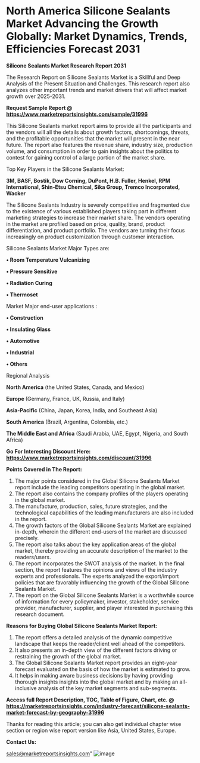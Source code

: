  # North America Silicone Sealants Market Advancing the Growth Globally: Market Dynamics, Trends, Efficiencies Forecast 2031

<strong>Silicone Sealants Market Research Report 2031</strong>

The Research Report on Silicone Sealants Market is a Skillful and Deep Analysis of the Present Situation and Challenges. This research report also analyzes other important trends and market drivers that will affect market growth over 2025-2031.

<strong>Request Sample Report @ <a href=https://www.marketreportsinsights.com/sample/31996>https://www.marketreportsinsights.com/sample/31996</a></strong>

This Silicone Sealants market report aims to provide all the participants and the vendors will all the details about growth factors, shortcomings, threats, and the profitable opportunities that the market will present in the near future. The report also features the revenue share, industry size, production volume, and consumption in order to gain insights about the politics to contest for gaining control of a large portion of the market share.

Top Key Players in the Silicone Sealants Market:

<strong>3M, BASF, Bostik, Dow Corning, DuPont, H.B. Fuller, Henkel, RPM International, Shin-Etsu Chemical, Sika Group, Tremco Incorporated, Wacker</strong>

The Silicone Sealants Industry is severely competitive and fragmented due to the existence of various established players taking part in different marketing strategies to increase their market share. The vendors operating in the market are profiled based on price, quality, brand, product differentiation, and product portfolio. The vendors are turning their focus increasingly on product customization through customer interaction.

Silicone Sealants Market Major Types are:

<strong>• Room Temperature Vulcanizing

• Pressure Sensitive

• Radiation Curing

• Thermoset</strong>

Market Major end-user applications :

<strong>• Construction

• Insulating Glass

• Automotive

• Industrial

• Others</strong>

Regional Analysis

</u><strong><b>North America</b></strong> (the United States, Canada, and Mexico)

<strong><b>Europe </b></strong>(Germany, France, UK, Russia, and Italy)

<strong><b>Asia-Pacific</b></strong> (China, Japan, Korea, India, and Southeast Asia)

<strong><b>South America</b></strong> (Brazil, Argentina, Colombia, etc.)

<strong><b>The Middle East and Africa</b></strong> (Saudi Arabia, UAE, Egypt, Nigeria, and South Africa)

<strong>Go For Interesting Discount Here: <a href=https://www.marketreportsinsights.com/discount/31996>https://www.marketreportsinsights.com/discount/31996</a></strong>

<strong>Points Covered in The Report:</strong>
<ol>
  <li>The major points considered in the Global Silicone Sealants Market report include the leading competitors operating in the global market.</li>
  <li>The report also contains the company profiles of the players operating in the global market.</li>
  <li>The manufacture, production, sales, future strategies, and the technological capabilities of the leading manufacturers are also included in the report.</li>
  <li>The growth factors of the Global Silicone Sealants Market are explained in-depth, wherein the different end-users of the market are discussed precisely.</li>
  <li>The report also talks about the key application areas of the global market, thereby providing an accurate description of the market to the readers/users.</li>
  <li>The report incorporates the SWOT analysis of the market. In the final section, the report features the opinions and views of the industry experts and professionals. The experts analyzed the export/import policies that are favorably influencing the growth of the Global Silicone Sealants Market.</li>
  <li>The report on the Global Silicone Sealants Market is a worthwhile source of information for every policymaker, investor, stakeholder, service provider, manufacturer, supplier, and player interested in purchasing this research document.</li>
</ol>
<strong>Reasons for Buying Global Silicone Sealants Market Report:</strong>

<ol>
  <li>The report offers a detailed analysis of the dynamic competitive landscape that keeps the reader/client well ahead of the competitors.</li>
  <li>It also presents an in-depth view of the different factors driving or restraining the growth of the global market.</li>
  <li>The Global Silicone Sealants Market report provides an eight-year forecast evaluated on the basis of how the market is estimated to grow.</li>
  <li>It helps in making aware business decisions by having providing thorough insights insights into the global market and by making an all-inclusive analysis of the key market segments and sub-segments.</li>
</ol>
<strong>Access full Report Description, TOC, Table of Figure, Chart, etc. @ <a href=https://marketreportsinsights.com/industry-forecast/silicone-sealants-market-forecast-by-geography-31996>https://marketreportsinsights.com/industry-forecast/silicone-sealants-market-forecast-by-geography-31996</a></strong>


Thanks for reading this article; you can also get individual chapter wise section or region wise report version like Asia, United States, Europe.

<strong>Contact Us:</strong>

sales@marketreportsinsights.com"
![image](https://github.com/user-attachments/assets/63a29b42-19a3-4d5c-9974-79e63087b1f0)
